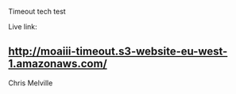 Timeout tech test

Live link:
## http://moaiii-timeout.s3-website-eu-west-1.amazonaws.com/

Chris Melville